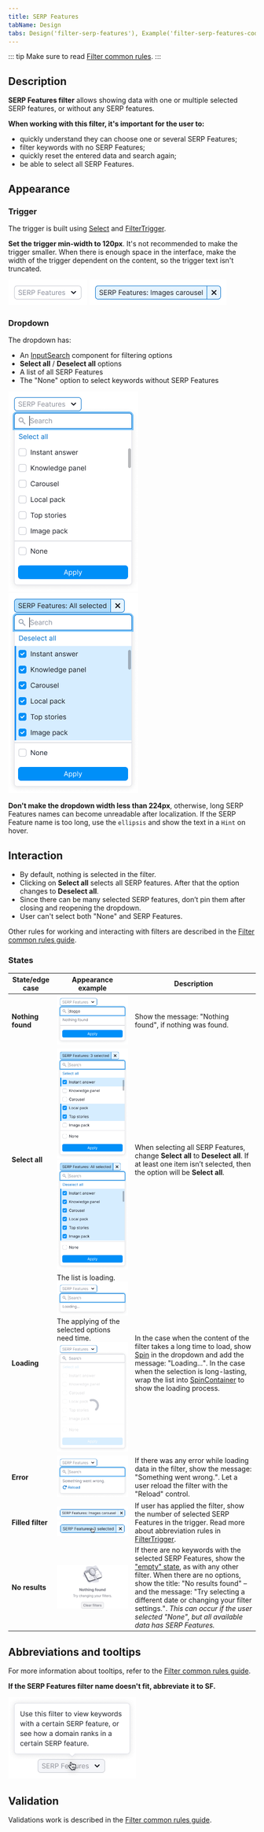```yaml
---
title: SERP Features
tabName: Design
tabs: Design('filter-serp-features'), Example('filter-serp-features-code')
---
```


::: tip
Make sure to read [Filter common rules](/filter-group/filter-rules/filter-rules).
:::

## Description

**SERP Features filter** allows showing data with one or multiple selected SERP features, or without any SERP features.

**When working with this filter, it's important for the user to:**

- quickly understand they can choose one or several SERP Features;
- filter keywords with no SERP Features;
- quickly reset the entered data and search again;
- be able to select all SERP Features.

## Appearance

### Trigger

The trigger is built using [Select](/components/select/select) and [FilterTrigger](/components/filter-trigger/filter-trigger).

**Set the trigger min-width to 120px**. It's not recommended to make the trigger smaller. When there is enough space in the interface, make the width of the trigger dependent on the content, so the trigger text isn't truncated.

![filter placeholder](static/placeholder-serp.png)
![active filter](static/active-serp.png)

### Dropdown

The dropdown has:

- An [InputSearch](../../components/select/select.md) component for filtering options
- **Select all** / **Deselect all** options
- A list of all SERP Features
- The "None" option to select keywords without SERP Features

![opened filter](static/opened-serp.png)
![opened filter](static/deselct-serp.png)

**Don't make the dropdown width less than 224px**, otherwise, long SERP Features names can become unreadable after localization. If the SERP Feature name is too long, use the `ellipsis` and show the text in a `Hint` on hover.

## Interaction

- By default, nothing is selected in the filter.
- Clicking on **Select all** selects all SERP features. After that the option changes to **Deselect all**.
- Since there can be many selected SERP features, don’t pin them after closing and reopening the dropdown.
- User can't select both "None" and SERP Features.

Other rules for working and interacting with filters are described in the [Filter common rules guide](/filter-group/filter-rules/filter-rules).

### States

| State/edge case   | Appearance example                                                                                                                                    | Description                                                                                                                                                                                                                                                                                                                                                                                                         |
| ----------------- | ----------------------------------------------------------------------------------------------------------------------------------------------------- | ------------------------------------------------------------------------------------------------------------------------------------------------------------------------------------------------------------------------------------------------------------------------------------------------------------------------------------------------------------------------------------------------------------------- |
| **Nothing found** | ![nothing found](static/nothing-found-serp.png)                                                                                                       | Show the message: "Nothing found", if nothing was found.                                                                                                                                                                                                                                                                                                                                                            |
| **Select all**    | ![filled filter](static/filled-serp.png) ![filled filter](static/deselct-serp.png)                                                                    | When selecting all SERP Features, change **Select all** to **Deselect all**. If at least one item isn’t selected, then the option will be **Select all**.                                                                                                                                                                                                                                                          |
| **Loading**       | The list is loading. ![loading filter](static/loading-serp.png) The applying of the selected options need time. ![loading filter](static/loading.png) | In the case when the content of the filter takes a long time to load, show [Spin](/components/spin/spin) in the dropdown and add the message: "Loading...". In the case when the selection is long-lasting, wrap the list into [SpinContainer](/components/spin-container/spin-container) to show the loading process.                                                                                                                |
| **Error**         | ![error](static/error-serp.png)                                                                                                                       | If there was any error while loading data in the filter, show the message: "Something went wrong.". Let a user reload the filter with the "Reload" control.                                                                                                                                                                                                                                                         |
| **Filled filter** | ![active serp](static/active-serp.png) ![active serp](static/active-hover-serp.png)                                                                   | If user has applied the filter, show the number of selected SERP Features in the trigger. Read more about abbreviation rules in [FilterTrigger](/components/filter-trigger/filter-trigger).                                                                                                                                                                                                                             |
| **No results**    | ![nothing found](static/filter-serp-nothing-found.png)                                                                                                | If there are no keywords with the selected SERP Features, show the ["empty" state](/components/widget-empty/widget-empty), as with any other filter. When there are no options, show the title: "No results found" – and the message: "Try selecting a different date or changing your filter settings.". _This can occur if the user selected "None", but all available data has SERP Features._ |

## Abbreviations and tooltips

For more information about tooltips, refer to the [Filter common rules guide](/filter-group/filter-rules/filter-rules).

**If the SERP Features filter name doesn't fit, abbreviate it to **SF**.**

![tooltips](static/tooltips.png)

## Validation

Validations work is described in the [Filter common rules guide](/filter-group/filter-rules/filter-rules).
